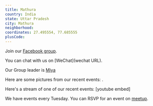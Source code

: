```yaml
---
title: Mathura
country: India
state: Uttar Pradesh
city: Mathura
neighborhood: 
coordinates: 27.495554, 77.685555
plusCode:
---
```

Join our [Facebook group](https://www.facebook.com/groups/free.code.camp.mathura).

You can chat with us on [WeChat](wechat URL).

Our Group leader is [Miya](freecodecamp.org/miya)

Here are some pictures from our recent events:
![]().

Here's a stream of one of our recent events:
[youtube embed]

We have events every Tuesday. You can RSVP for an event on [meetup](meetupurl).
